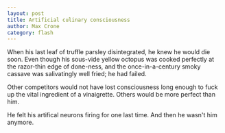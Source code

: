 ```yaml
---
layout: post
title: Artificial culinary consciousness
author: Max Crone
category: flash
---
```

When his last leaf of truffle parsley disintegrated, he knew he would die soon. Even though his sous-vide yellow octopus was cooked perfectly at the razor-thin edge of done-ness, and the once-in-a-century smoky cassave was salivatingly well fried; he had failed.

Other competitors would not have lost consciousness long enough to fuck up the vital ingredient of a vinaigrette. Others would be more perfect than him.

He felt his artifical neurons firing for one last time. And then he wasn't him anymore.
